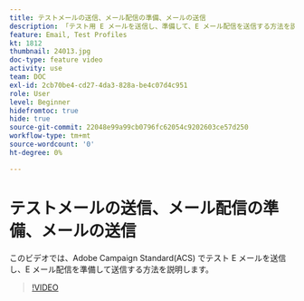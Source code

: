 ```yaml
---
title: テストメールの送信、メール配信の準備、メールの送信
description: 「テスト用 E メールを送信し、準備して、E メール配信を送信する方法を説明します。 」
feature: Email, Test Profiles
kt: 1812
thumbnail: 24013.jpg
doc-type: feature video
activity: use
team: DOC
exl-id: 2cb70be4-cd27-4da3-828a-be4c07d4c951
role: User
level: Beginner
hidefromtoc: true
hide: true
source-git-commit: 22048e99a99cb0796fc62054c9202603ce57d250
workflow-type: tm+mt
source-wordcount: '0'
ht-degree: 0%

---
```


# テストメールの送信、メール配信の準備、メールの送信

このビデオでは、Adobe Campaign Standard(ACS) でテスト E メールを送信し、E メール配信を準備して送信する方法を説明します。

>[!VIDEO](https://video.tv.adobe.com/v/24013/)
